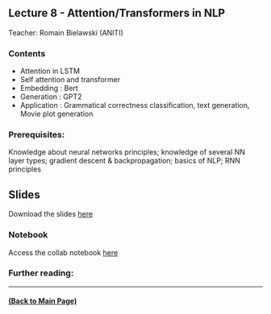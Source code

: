 ## Lecture 8 - Attention/Transformers in NLP
Teacher: Romain Bielawski (ANITI)

<!--
### Lecture video
View the recorded lecture [here](https://drive.google.com/file/d/1YeF7TwHO5TbxVDuNYRUI-2P4Vy-sZj1s/view?usp=sharing)  (this will only be available for approximately 6 weeks after the course)
-->

### Contents

* Attention in LSTM
* Self attention and transformer
* Embedding : Bert
* Generation : GPT2
* Application : Grammatical correctness classification, text generation, Movie plot generation


### Prerequisites:
Knowledge about neural networks principles; knowledge of several NN layer types; gradient descent & backpropagation; basics of NLP; RNN principles

## Slides

Download the slides [here](https://docs.google.com/presentation/d/1U8CcFwYOmnplEA3qqjGsM7wi0nZ2nGwBtegW2z2Lgd4/edit?usp=sharing)

### Notebook
Access the collab notebook [here](https://colab.research.google.com/drive/14EV6vfTECPxq_xG9xajAxvd6tBmiGLFf?usp=sharing)

### Further reading:

---
#### [(Back to Main Page)](../index.md)
